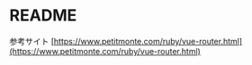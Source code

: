 # README
参考サイト
[https://www.petitmonte.com/ruby/vue-router.html](https://www.petitmonte.com/ruby/vue-router.html)